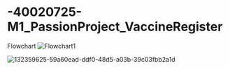 # -40020725-M1_PassionProject_VaccineRegister

Flowchart
![Flowchart1](https://user-images.githubusercontent.com/88897396/143412207-acb678c3-038e-4a67-8eea-071b315306ef.png)

![132359625-59a60ead-ddf0-48d5-a03b-39c03fbb2a1d](https://user-images.githubusercontent.com/88897396/143412351-010a2216-7f75-4c75-80bb-f87e4614c4a6.png)
